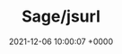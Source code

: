 ---
title: "Sage/jsurl"
link: "https://github.com/Sage/jsurl"
date: "2021-12-06 10:00:07 +0000"
description: "URL-friendly JSON"
category: "github"
---